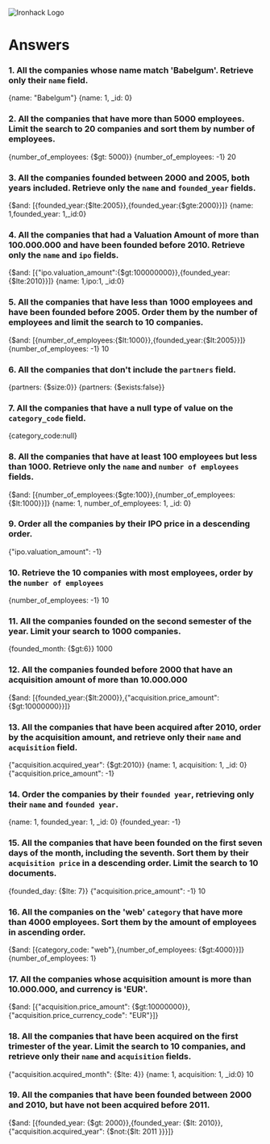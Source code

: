 ![Ironhack Logo](https://i.imgur.com/1QgrNNw.png)

# Answers

### 1. All the companies whose name match 'Babelgum'. Retrieve only their `name` field.

<!-- filter --> {name: "Babelgum"}
<!-- project --> {name: 1, _id: 0}

### 2. All the companies that have more than 5000 employees. Limit the search to 20 companies and sort them by **number of employees**.

<!-- filter --> {number_of_employees: {$gt: 5000}}
<!-- sort --> {number_of_employees: -1}
<!-- limit --> 20

### 3. All the companies founded between 2000 and 2005, both years included. Retrieve only the `name` and `founded_year` fields.

<!-- filter -->{$and: [{founded_year:{$lte:2005}},{founded_year:{$gte:2000}}]}
<!-- project -->{name: 1,founded_year: 1,_id:0}
### 4. All the companies that had a Valuation Amount of more than 100.000.000 and have been founded before 2010. Retrieve only the `name` and `ipo` fields.

<!-- filter --> {$and: [{"ipo.valuation_amount":{$gt:100000000}},{founded_year:{$lte:2010}}]}
<!-- project --> {name: 1,ipo:1, _id:0}

### 5. All the companies that have less than 1000 employees and have been founded before 2005. Order them by the number of employees and limit the search to 10 companies.

<!-- filter -->{$and: [{number_of_employees:{$lt:1000}},{founded_year:{$lt:2005}}]}
<!-- sort -->{number_of_employees: -1}
<!-- limit -->10

### 6. All the companies that don't include the `partners` field.

<!-- filter --> {partners: {$size:0}}
<!-- in case the first solution isn't correct  -->{partners: {$exists:false}} 


### 7. All the companies that have a null type of value on the `category_code` field.

<!-- filter --> {category_code:null}

### 8. All the companies that have at least 100 employees but less than 1000. Retrieve only the `name` and `number of employees` fields.

<!-- filter -->{$and: [{number_of_employees:{$gte:100}},{number_of_employees:{$lt:1000}}]}
<!-- project -->{name: 1, number_of_employees: 1, _id: 0}

### 9. Order all the companies by their IPO price in a descending order.

<!-- sort --> {"ipo.valuation_amount": -1}

### 10. Retrieve the 10 companies with most employees, order by the `number of employees`

<!-- sort --> {number_of_employees: -1}
<!-- limit --> 10

### 11. All the companies founded on the second semester of the year. Limit your search to 1000 companies.

<!-- filter --> {founded_month: {$gt:6}}
<!-- limit --> 1000

### 12. All the companies founded before 2000 that have an acquisition amount of more than 10.000.000

<!-- filter --> {$and: [{founded_year:{$lt:2000}},{"acquisition.price_amount":{$gt:10000000}}]}

### 13. All the companies that have been acquired after 2010, order by the acquisition amount, and retrieve only their `name` and `acquisition` field.

<!-- filter --> {"acquisition.acquired_year": {$gt:2010}}
<!-- project --> {name: 1, acquisition: 1, _id: 0}
<!-- sort --> {"acquisition.price_amount": -1}
### 14. Order the companies by their `founded year`, retrieving only their `name` and `founded year`.

<!-- project --> {name: 1, founded_year: 1, _id: 0}
<!-- sort --> {founded_year: -1}

### 15. All the companies that have been founded on the first seven days of the month, including the seventh. Sort them by their `acquisition price` in a descending order. Limit the search to 10 documents.

<!-- filter --> {founded_day: {$lte: 7}}
<!-- sort --> {"acquisition.price_amount": -1}
<!-- limit --> 10

### 16. All the companies on the 'web' `category` that have more than 4000 employees. Sort them by the amount of employees in ascending order.

<!-- filter --> {$and: [{category_code: "web"},{number_of_employees: {$gt:4000}}]}
<!-- sort --> {number_of_employees: 1}

### 17. All the companies whose acquisition amount is more than 10.000.000, and currency is 'EUR'.

<!-- filter --> {$and: [{"acquisition.price_amount": {$gt:10000000}},{"acquisition.price_currency_code": "EUR"}]}

### 18. All the companies that have been acquired on the first trimester of the year. Limit the search to 10 companies, and retrieve only their `name` and `acquisition` fields.

<!-- filter --> {"acquisition.acquired_month": {$lte: 4}}
<!-- project --> {name: 1, acquisition: 1, _id:0}
<!-- limit --> 10
### 19. All the companies that have been founded between 2000 and 2010, but have not been acquired before 2011.

<!-- filter --> {$and: [{founded_year: {$gt: 2000}},{founded_year: {$lt: 2010}},{"acquisition.acquired_year": {$not:{$lt: 2011 }}}]}